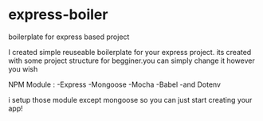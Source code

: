 # express-boiler
boilerplate for express based project

I created simple reuseable boilerplate for your express project.
its created with some project structure for begginer.you can simply change it however you wish

NPM Module :
-Express
-Mongoose
-Mocha
-Babel
-and Dotenv

i setup those module except mongoose so you can just start creating your app!
